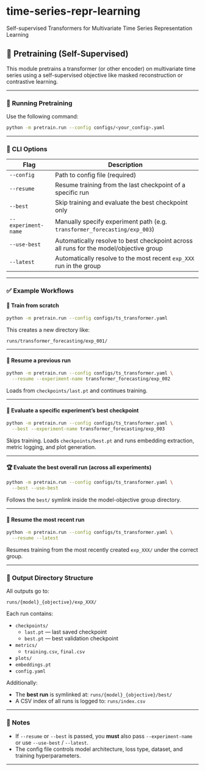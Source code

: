 # time-series-repr-learning
Self-supervised Transformers for Multivariate Time Series Representation Learning


## 🧪 Pretraining (Self-Supervised)

This module pretrains a transformer (or other encoder) on multivariate time series using a self-supervised objective like masked reconstruction or contrastive learning.

---

### 🧠 Running Pretraining

Use the following command:

```bash
python -m pretrain.run --config configs/<your_config>.yaml
```

---

### 🔧 CLI Options

| Flag | Description |
|------|-------------|
| `--config` | Path to config file (required) |
| `--resume` | Resume training from the last checkpoint of a specific run |
| `--best` | Skip training and evaluate the best checkpoint only |
| `--experiment-name` | Manually specify experiment path (e.g. `transformer_forecasting/exp_003`) |
| `--use-best` | Automatically resolve to best checkpoint across all runs for the model/objective group |
| `--latest` | Automatically resolve to the most recent `exp_XXX` run in the group |

---

### ✅ Example Workflows

#### 🚀 Train from scratch

```bash
python -m pretrain.run --config configs/ts_transformer.yaml
```

This creates a new directory like:

```
runs/transformer_forecasting/exp_001/
```

---

#### 🔁 Resume a previous run

```bash
python -m pretrain.run --config configs/ts_transformer.yaml \
  --resume --experiment-name transformer_forecasting/exp_002
```

Loads from `checkpoints/last.pt` and continues training.

---

#### 🧪 Evaluate a specific experiment’s best checkpoint

```bash
python -m pretrain.run --config configs/ts_transformer.yaml \
  --best --experiment-name transformer_forecasting/exp_003
```

Skips training. Loads `checkpoints/best.pt` and runs embedding extraction, metric logging, and plot generation.

---

#### 🏆 Evaluate the best overall run (across all experiments)

```bash
python -m pretrain.run --config configs/ts_transformer.yaml \
  --best --use-best
```

Follows the `best/` symlink inside the model-objective group directory.

---

#### 🔂 Resume the most recent run

```bash
python -m pretrain.run --config configs/ts_transformer.yaml \
  --resume --latest
```

Resumes training from the most recently created `exp_XXX/` under the correct group.

---

### 📁 Output Directory Structure

All outputs go to:

```
runs/{model}_{objective}/exp_XXX/
```

Each run contains:

- `checkpoints/`
  - `last.pt` — last saved checkpoint
  - `best.pt` — best validation checkpoint
- `metrics/`
  - `training.csv`, `final.csv`
- `plots/`
- `embeddings.pt`
- `config.yaml`

Additionally:

- The **best run** is symlinked at: `runs/{model}_{objective}/best/`
- A CSV index of all runs is logged to: `runs/index.csv`

---

### 📌 Notes

- If `--resume` or `--best` is passed, you **must** also pass `--experiment-name` or use `--use-best` / `--latest`.
- The config file controls model architecture, loss type, dataset, and training hyperparameters.

---
